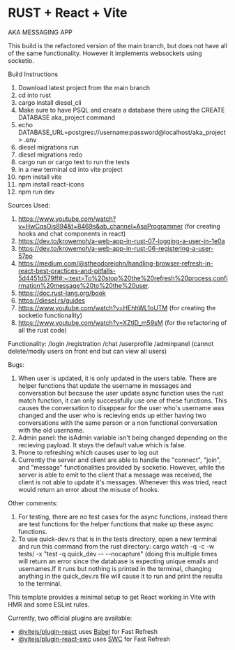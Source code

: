 # RUST + React + Vite 
AKA MESSAGING APP 

This build is the refactored version of the main branch, but does not have all of the same functionality. However it implements websockets using socketio.

Build Instructions
1. Download latest project from the main branch 
2. cd into rust 
3. cargo install diesel_cli
4. Make sure to have PSQL and create a database there using the CREATE DATABASE aka_project command
5. echo DATABASE_URL=postgres://username:password@localhost/aka_project > .env
6. diesel migrations run 
7. diesel migrations redo
8. cargo run or cargo test to run the tests 
9. in a new terminal cd into vite project 
10. npm install vite 
11. npm install react-icons 
12. npm run dev 


Sources Used: 
1. https://www.youtube.com/watch?v=HwCqsOis894&t=8469s&ab_channel=AsaProgrammer (for creating hooks and chat components in react)
2. https://dev.to/krowemoh/a-web-app-in-rust-07-logging-a-user-in-1e0a
3. https://dev.to/krowemoh/a-web-app-in-rust-06-registering-a-user-57po
4. https://medium.com/@stheodorejohn/handling-browser-refresh-in-react-best-practices-and-pitfalls-5d4451d579ff#:~:text=To%20stop%20the%20refresh%20process,confirmation%20message%20to%20the%20user.
5. https://doc.rust-lang.org/book
6. https://diesel.rs/guides
7. https://www.youtube.com/watch?v=HEhhWL1oUTM (for creating the socketio functionality)
8. https://www.youtube.com/watch?v=XZtlD_m59sM (for the refactoring of all the rust code)


Functionality: 
/login
/registration 
/chat 
/userprofile 
/adminpanel (cannot delete/modiy users on front end but can view all users)


Bugs: 
1. When user is updated, it is only updated in the users table. There are helper functions that update the username in messages and conversation
but because the user update async function uses the rust match function, it can only successfully use one of these functions. This causes the conversation to disappear for the user who's username was changed and the user who is recieving ends up either having two conversations with the same person or a non functional conversation with the old username. 
2. Admin panel: the isAdmin variable isn't being changed depending on the recieving payload. It stays the default value which is false. 
3. Prone to refreshing which causes user to log out
4. Currently the server and client are able to handle the "connect", "join", and "message" functionalities provided by socketio. However, while the server is able to emit to the client that a message was received, the client is not able to update it's messages. Whenever this was tried, react would return an error about the misuse of hooks.

Other comments: 
1. For testing, there are no test cases for the async functions, instead there are test functions for the helper functions that make up these async functions. 
2. To use quick-dev.rs that is in the tests directory, open a new terminal and run this command from the rust directory: cargo watch -q -c -w tests/ -x "test -q quick_dev -- --nocapture" (doing this multiple times will return an error since the database is expecting unique emails and usernames.If it runs but nothing is printed in the terminal, changing anything in the quick_dev.rs file will cause it to run and print the results to the terminal.






This template provides a minimal setup to get React working in Vite with HMR and some ESLint rules.

Currently, two official plugins are available:

- [@vitejs/plugin-react](https://github.com/vitejs/vite-plugin-react/blob/main/packages/plugin-react/README.md) uses [Babel](https://babeljs.io/) for Fast Refresh
- [@vitejs/plugin-react-swc](https://github.com/vitejs/vite-plugin-react-swc) uses [SWC](https://swc.rs/) for Fast Refresh
